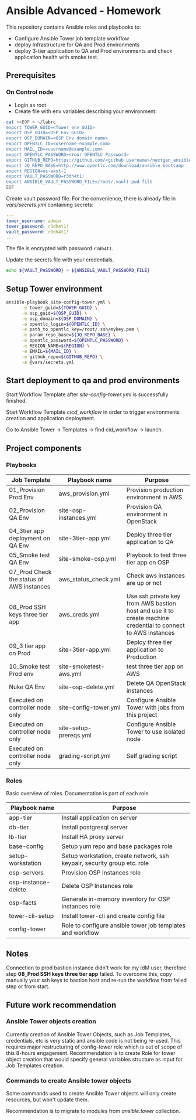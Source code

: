# Ansible Advanced - Homework

This repository contains Ansible roles and playbooks to:
- Configure Ansible Tower job template workflow
- deploy Infrastructure for QA and Prod environments
- deploy 3-tier application to QA and Prod environments and check application health with smoke test.

## Prerequisites

### On Control node

- Login as root
- Create file with env variables describing your environment:

```bash
cat <<EOF > ~/labrc
export TOWER_GUID=<Tower env GUID>
export OSP_GUID=<OSP Env GUID>
export OSP_DOMAIN=<OSP Env domain name>
export OPENTLC_ID=<username-example.com>
export MAIL_ID=<username@example.com>
export OPENTLC_PASSWORD=<Your OPENTLC Password>
export GITHUB_REPO=https://github.com/<github username>/nextgen_ansible_advanced_homework.git
export JQ_REPO_BASE=http://www.opentlc.com/download/ansible_bootcamp
export REGION=us-east-1
export VAULT_PASSWORD=r3dh4t1!
export ANSIBLE_VAULT_PASSWORD_FILE=/root/.vault-pwd-file
EOF

```

Create vault password file.
For the convenience, there is already file in *vars/secrets.yml* containing secrets:

```yaml
---
tower_username: admin
tower_password: r3dh4t1!
vault_password: r3dh4t1!
...
```
The file is encrypted with password `r3dh4t1`.

Update the secrets file with your credentials.

```bash
echo ${VAULT_PASSWORD} > ${ANSIBLE_VAULT_PASSWORD_FILE}
```

## Setup Tower environment

```bash
ansible-playbook site-config-tower.yml \
      -e tower_guid=${TOWER_GUID} \
      -e osp_guid=${OSP_GUID} \
      -e osp_domain=${OSP_DOMAIN} \
      -e opentlc_login=${OPENTLC_ID} \
      -e path_to_opentlc_key=/root/.ssh/mykey.pem \
      -e param_repo_base=${JQ_REPO_BASE} \
      -e opentlc_password=${OPENTLC_PASSWORD} \
      -e REGION_NAME=${REGION} \
      -e EMAIL=${MAIL_ID} \
      -e github_repo=${GITHUB_REPO} \
      -e @vars/secrets.yml
```

## Start deployment to qa and prod environments

Start Workflow Template after *site-config-tower.yml* is successfully finished.

Start Workflow Template *cicd_workflow* in order to trigger environments creation and application deployment.

Go to Ansible Tower -> Templates -> find cid_workflow -> launch.

## Project components

### Playbooks

| Job Template                              | Playbook name          | Purpose                                                                                                       |
|-------------------------------------------|------------------------|---------------------------------------------------------------------------------------------------------------|
| 01_Provision Prod Env                     | aws_provision.yml      | Provision production environment in AWS                                                                       |
| 02_Provision QA Env                       | site-osp-instances.yml | Provision QA environment in OpenStack                                                                         |
| 04_3tier app deployment on QA Env         | site-3tier-app.yml     | Deploy three tier application to QA                                                                           |
| 05_Smoke test QA Env                      | site-smoke-osp.yml     | Playbook to test three tier app on OSP                                                                        |
| 07_Prod Check the status of AWS instances | aws_status_check.yml   | Check aws instances are up or not                                                                             |
| 08_Prod SSH keys three tier app           | aws_creds.yml          | Use ssh private key from AWS bastion host and use it to create machine credential to connect to AWS instances |
| 09_3 tier app on Prod                     | site-3tier-app.yml     | Deploy three tier application to Production                                                                   |
| 10_Smoke test Prod env                    | site-smoketest-aws.yml | test three tier app on AWS                                                                                    |
| Nuke QA Env                               | site-osp-delete.yml    | Delete QA OpenStack instances                                                                                 |
| Executed on controller node only          | site-config-tower.yml  | Configure Ansible Tower with jobs from this project                                                           |
| Executed on controller node only          | site-setup-prereqs.yml | Configure Ansible Tower to use isolated node                                                                  |
| Executed on controller node only          | grading-script.yml     | Self grading script                                                                                           |

### Roles

Basic overview of roles.
Documentation is part of each role.

| Playbook name       | Purpose                                                                  |
|---------------------|--------------------------------------------------------------------------|
| app-tier            | Install application on server                                            |
| db-tier             | Install postgresql server                                                |
| lb-tier             | Install HA proxy server                                                  |
| base-config         | Setup yum repo and base packages role                                    |
| setup-workstation   | Setup workstation, create network, ssh keypair, security group etc. role |
| osp-servers         | Provision OSP Instances role                                             |
| osp-instance-delete | Delete OSP Instances role                                                |
| osp-facts           | Generate in-memory inventory for OSP instances role                      |
| tower-cli-setup     | Install tower-cli and create config file                                 |
| config-tower        | Role to configure ansible tower job templates and workflow               |

## Notes

Connection to prod bastion instance didn't work for my IdM user, therefore step **08_Prod SSH keys three tier app** failed.
To overcome this, copy manually your ssh keys to bastion host and re-run the workflow from failed step or from start.

## Future work recommendation

### Ansible Tower objects creation

Currently creation of Ansible Tower Objects, such as Job Templates, credentials, etc is very static and ansible code is not being re-used.
This requires major restructuring of config-tower role which is out of scope of this 8-hours engagement.
Recommendation is to create Role for tower object creation that would specify general variables structure as input for Job Templates creation.

### Commands to create Ansible tower objects

Some commands used to create Ansible Tower objects will only create resources, but won't update them.

Recommendation is to migrate to modules from *ansible.tower* collection.
